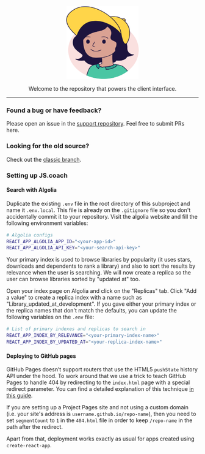 <p align="center">
  <a href="https://js.coach/">
    <img alt="jess" src="public/images/jess.svg" width="190" height="190">
  </a>
</p>

<p align="center">
  Welcome to the repository that powers the client interface.
</p>

---

### Found a bug or have feedback?

Please open an issue in the [support repository](https://github.com/jscoach/support).
Feel free to submit PRs here.

### Looking for the old source?

Check out the [classic branch](https://github.com/jscoach/support/tree/classic/project).

### Setting up JS.coach

#### Search with Algolia

Duplicate the existing `.env` file in the root directory of this subproject and name it `.env.local`.
This file is already on the `.gitignore` file so you don't accidentally commit it to your repository.
Visit the algolia website and fill the following environment variables:

```bash
# Algolia configs
REACT_APP_ALGOLIA_APP_ID="<your-app-id>"
REACT_APP_ALGOLIA_API_KEY="<your-search-api-key>"
```

Your primary index is used to browse libraries by popularity
(it uses stars, downloads and dependents to rank a library)
and also to sort the results by relevance when the user is searching.
We will now create a replica so the user can browse libraries sorted by "updated at" too.

Open your index page on Algolia and click on the "Replicas" tab.
Click "Add a value" to create a replica index with a name such as "Library_updated_at_development".
If you gave either your primary index or the replica names that don't match the defaults,
you can update the following variables on the `.env` file:

```bash
# List of primary indexes and replicas to search in
REACT_APP_INDEX_BY_RELEVANCE="<your-primary-index-name>"
REACT_APP_INDEX_BY_UPDATED_AT="<your-replica-index-name>"
```

#### Deploying to GitHub pages

GitHub Pages doesn’t support routers that use the HTML5 `pushState` history API under the hood.
To work around that we use a trick to teach GitHub Pages to handle 404 by redirecting to the `index.html` page with a special redirect parameter.
You can find a detailed explanation of this technique [in this guide](https://github.com/rafrex/spa-github-pages).

If you are setting up a Project Pages site and not using a custom domain (i.e. your site's address is `username.github.io/repo-name`),
then you need to set `segmentCount` to `1` in the `404.html` file in order to keep `/repo-name` in the path after the redirect.

Apart from that, deployment works exactly as usual for apps created using `create-react-app`.
